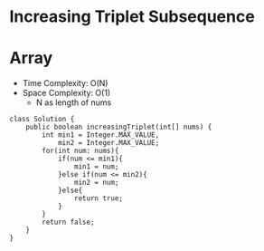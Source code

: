 # Increasing Triplet Subsequence
# Array
* Time Complexity: O(N)
* Space Complexity: O(1)
	* N as length of nums
```
class Solution {
    public boolean increasingTriplet(int[] nums) {
        int min1 = Integer.MAX_VALUE,
            min2 = Integer.MAX_VALUE;
        for(int num: nums){
            if(num <= min1){
                min1 = num;
            }else if(num <= min2){
                min2 = num;
            }else{
                return true;
            }
        }
        return false;
    }
}
```